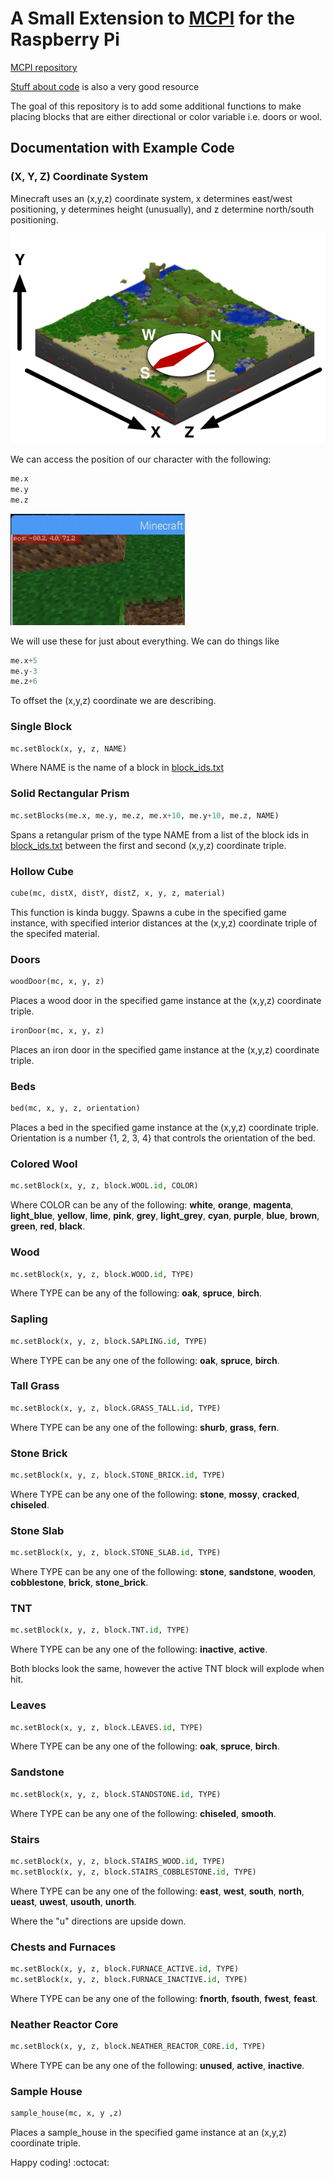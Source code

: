 # A Small Extension to [MCPI](https://github.com/martinohanlon/mcpi) for the Raspberry Pi
[MCPI repository](https://github.com/martinohanlon/mcpi#minecraft-pi-edition-api-python-library)

[Stuff about code]( https://www.stuffaboutcode.com/p/minecraft-api-reference.html ) is also a very good resource


The goal of this repository is to add some additional functions to make placing blocks that are either directional or color variable i.e. doors or wool.

## Documentation with Example Code

### (X, Y, Z) Coordinate System

Minecraft uses an (x,y,z) coordinate system, x determines east/west positioning, y determines height (unusually), and z determine north/south positioning.


![image from gamepedia](img/coordinates.png)


We can access the position of our character with the following:
```python
me.x
me.y
me.z
```
![in game](img/cpic.png)


We will use these for just about everything. We can do things like
```python
me.x+5
me.y-3
me.z+6
```
To offset the (x,y,z) coordinate we are describing.

### Single Block
```python
mc.setBlock(x, y, z, NAME)
```
Where NAME is  the name of a block in [block_ids.txt](block_ids.txt)


### Solid Rectangular Prism
```python
mc.setBlocks(me.x, me.y, me.z, me.x+10, me.y+10, me.z, NAME)
```
Spans a retangular prism of the type NAME from a list of the block ids in [block_ids.txt](block_ids.txt) between the first and second (x,y,z) coordinate triple.

### Hollow Cube

```python
cube(mc, distX, distY, distZ, x, y, z, material)
```
This function is kinda buggy. Spawns a cube in the specified game instance, with specified interior distances at the (x,y,z) coordinate triple of the specifed material.

### Doors

```python
woodDoor(mc, x, y, z)
```
Places a wood door in the specified game instance at the (x,y,z) coordinate triple.
```python
ironDoor(mc, x, y, z)
```
Places an iron door in the specified game instance at the (x,y,z) coordinate triple.

### Beds

```python
bed(mc, x, y, z, orientation)
```
Places a bed in the specified game instance at the (x,y,z) coordinate triple. Orientation is a number {1, 2, 3, 4} that controls the orientation of the bed.

### Colored Wool

```python
mc.setBlock(x, y, z, block.WOOL.id, COLOR)
```
Where COLOR can be any of the following: **white**, **orange**, **magenta**, **light_blue**, **yellow**, **lime**, **pink**, **grey**, **light_grey**, **cyan**, **purple**, **blue**, **brown**, **green**, **red**, **black**.

### Wood

```python
mc.setBlock(x, y, z, block.WOOD.id, TYPE)
```
Where TYPE can be any of the following: **oak**, **spruce**, **birch**.

### Sapling

```python
mc.setBlock(x, y, z, block.SAPLING.id, TYPE)
```
Where TYPE can be any one of the following: **oak**, **spruce**, **birch**.

### Tall Grass
```python
mc.setBlock(x, y, z, block.GRASS_TALL.id, TYPE)
```
Where TYPE can be any one of the following: **shurb**, **grass**, **fern**.

### Stone Brick
```python
mc.setBlock(x, y, z, block.STONE_BRICK.id, TYPE)
```
Where TYPE can be any one of the following: **stone**, **mossy**, **cracked**, **chiseled**.

### Stone Slab
```python
mc.setBlock(x, y, z, block.STONE_SLAB.id, TYPE)
```
Where TYPE can be any one of the following: **stone**, **sandstone**, **wooden**, **cobblestone**, **brick**, **stone_brick**.

### TNT
```python
mc.setBlock(x, y, z, block.TNT.id, TYPE)
```
Where TYPE can be any one of the following: **inactive**, **active**.

Both blocks look the same, however the active TNT block will explode when hit.

### Leaves
```python
mc.setBlock(x, y, z, block.LEAVES.id, TYPE)
```
Where TYPE can be any one of the following: **oak**, **spruce**, **birch**.

### Sandstone
```python
mc.setBlock(x, y, z, block.STANDSTONE.id, TYPE)
```
Where TYPE can be any one of the following: **chiseled**, **smooth**.

### Stairs

```python
mc.setBlock(x, y, z, block.STAIRS_WOOD.id, TYPE)
mc.setBlock(x, y, z, block.STAIRS_COBBLESTONE.id, TYPE)
```
Where TYPE can be any one of the following: **east**, **west**, **south**, **north**, **ueast**, **uwest**, **usouth**, **unorth**.

Where the "u" directions are upside down.

### Chests and Furnaces
```python
mc.setBlock(x, y, z, block.FURNACE_ACTIVE.id, TYPE)
mc.setBlock(x, y, z, block.FURNACE_INACTIVE.id, TYPE)
```
Where TYPE can be any one of the following: **fnorth**, **fsouth**, **fwest**, **feast**.

### Neather Reactor Core
```python
mc.setBlock(x, y, z, block.NEATHER_REACTOR_CORE.id, TYPE)
```
Where TYPE can be any one of the following: **unused**, **active**, **inactive**.

### Sample House

```python
sample_house(mc, x, y ,z)
```
Places a sample_house in the specified game instance at an (x,y,z) coordinate triple.

Happy coding! :octocat:
